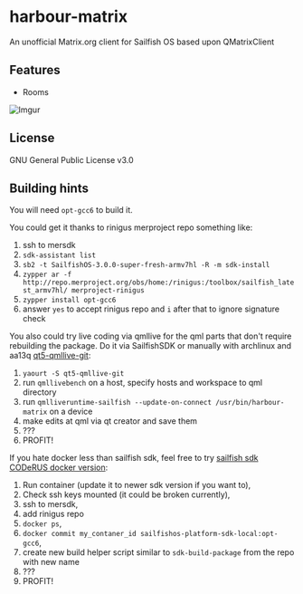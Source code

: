 # harbour-matrix
An unofficial Matrix.org client for Sailfish OS based upon QMatrixClient

## Features
- Rooms

![Imgur](https://i.imgur.com/eV5hLvg.png)

## License
GNU General Public License v3.0

## Building hints

You will need `opt-gcc6` to build it.

You could get it thanks to rinigus merproject repo something like:

1. ssh to mersdk
1. `sdk-assistant list`
1. `sb2 -t SailfishOS-3.0.0-super-fresh-armv7hl -R -m sdk-install`
1. `zypper ar -f http://repo.merproject.org/obs/home:/rinigus:/toolbox/sailfish_latest_armv7hl/ merproject-rinigus`
1. `zypper install opt-gcc6`
1. answer `yes` to accept rinigus repo and `i` after that to ignore signature check

You also could try live coding via qmllive for the qml parts that don't require rebuilding the package.
Do it via SailfishSDK or manually with archlinux and aa13q [qt5-qmllive-git](https://aur.archlinux.org/packages/qt5-qmllive-git/):

1. `yaourt -S qt5-qmllive-git`
1. run `qmllivebench` on a host, specify hosts and workspace to qml directory
1. run `qmlliveruntime-sailfish --update-on-connect /usr/bin/harbour-matrix` on a device
1. make edits at qml via qt creator and save them
1. ???
1. PROFIT!

If you hate docker less than sailfish sdk,
feel free to try [sailfish sdk CODeRUS docker version](https://github.com/CODeRUS/docker-sailfishos-sdk):

1. Run container (update it to newer sdk version if you want to),
1. Check ssh keys mounted (it could be broken currently),
1. ssh to mersdk,
1. add rinigus repo
1. `docker ps`,
1. `docker commit my_contaner_id sailfishos-platform-sdk-local:opt-gcc6`,
1. create new build helper script similar to `sdk-build-package` from the repo with new name
1. ???
1. PROFIT!
